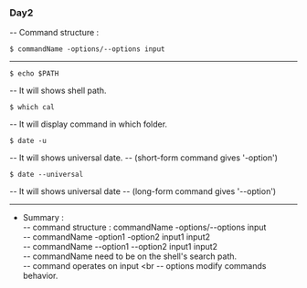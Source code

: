 ﻿
### Day2 
-- Command structure :
```
$ commandName -options/--options input 
```
----
```
$ echo $PATH
```
-- It will shows shell path.
```
$ which cal
```
-- It will display command in which folder.
```
$ date -u 
```
-- It will shows universal date.
-- (short-form command gives '-option')
```
$ date --universal
```
-- It will shows universal date
-- (long-form command gives '--option')

----

* Summary : <br>
-- command structure : commandName -options/--options input <br>
      -- commandName -option1 -option2 input1 input2 <br>
      -- commandName --option1 --option2 input1 input2 <br>
--  commandName need to be on the shell's search path. <br>
-- command operates on input <br
--  options modify commands behavior. <br>


